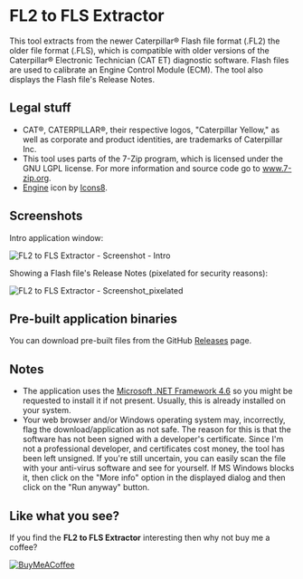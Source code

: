 # FL2 to FLS Extractor
This tool extracts from the newer Caterpillar® Flash file format (.FL2) the older file format (.FLS), which is compatible with older versions of the Caterpillar® Electronic Technician (CAT ET) diagnostic software. Flash files are used to calibrate an Engine Control Module (ECM). The tool also displays the Flash file's Release Notes.

## Legal stuff
- CAT®, CATERPILLAR®, their respective logos, "Caterpillar Yellow," as well as corporate and product identities, are trademarks of Caterpillar Inc.
- This tool uses parts of the 7-Zip program, which is licensed under the GNU LGPL license. For more information and source code go to www.7-zip.org.
- [Engine](https://icons8.com/icon/QwEwqmJDk4Za/engine) icon by [Icons8](https://icons8.com/).

## Screenshots
Intro application window:

![FL2 to FLS Extractor - Screenshot - Intro](https://user-images.githubusercontent.com/4114200/129935278-aafd82ef-6853-4966-9e93-14fac2c05c81.png)

Showing a Flash file's Release Notes (pixelated for security reasons):

![FL2 to FLS Extractor - Screenshot_pixelated](https://user-images.githubusercontent.com/4114200/129935466-481d530d-af4f-415f-bc1f-07b60a3b9317.png)

## Pre-built application binaries

You can download pre-built files from the GitHub [Releases](https://github.com/pdudis/FL2-to-FLS-Extractor/releases) page.

## Notes

- The application uses the [Microsoft .NET Framework 4.6](https://www.microsoft.com/en-us/download/details.aspx?id=48130) so you might be requested to install it if not present. Usually, this is already installed on your system.
- Your web browser and/or Windows operating system may, incorrectly, flag the download/application as not safe. The reason for this is that the software has not been signed with a developer's certificate. Since I'm not a professional developer, and certificates cost money, the tool has been left unsigned. If you're still uncertain, you can easily scan the file with your anti-virus software and see for yourself. If MS Windows blocks it, then click on the "More info" option in the displayed dialog and then click on the "Run anyway" button.

## Like what you see?

If you find the **FL2 to FLS Extractor** interesting then why not buy me a coffee?

[![BuyMeACoffee](https://user-images.githubusercontent.com/4114200/63639089-672f6a00-c698-11e9-9fac-3b6fcac47901.png)](https://www.buymeacoffee.com/ADYsLjqfi)
